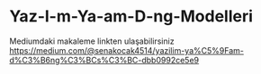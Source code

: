 # Yaz-l-m-Ya-am-D-ng-Modelleri
Mediumdaki makaleme linkten ulaşabilirsiniz
https://medium.com/@senakocak4514/yazilim-ya%C5%9Fam-d%C3%B6ng%C3%BCs%C3%BC-dbb0992ce5e9
